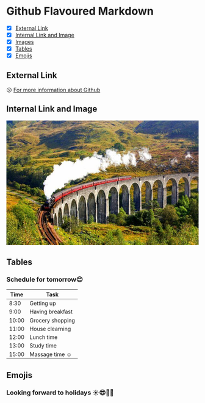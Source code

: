 # Github Flavoured Markdown
- [X] [External Link](#external-link)
- [x] [Internal Link and Image](#internal-link-and-image)
- [x] [Images](#images)
- [X] [Tables](#table)
- [x] [Emojis](#emojis)

## External Link 
:confused: [For more information about Github](https://help.github.com/en)

## Internal Link and Image 
![My favourite photo](/img/train-journeys.jpg)

## Tables
### Schedule for tomorrow:blush:

| Time  | Task |
| --- | ----------- |
| 8:30  | Getting up |
| 9:00  | Having breakfast |
| 10:00 | Grocery shopping |
| 11:00 | House clearning |
| 12:00 | Lunch time |
| 13:00 | Study time |
| 15:00 | Massage time :relaxed:|

## Emojis
### Looking forward to holidays :sunny::sunglasses::car::tada:



